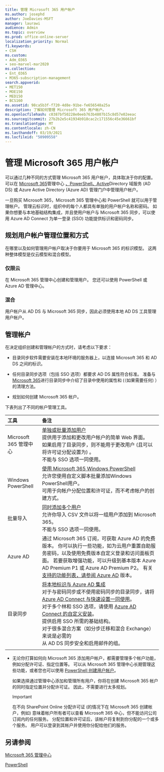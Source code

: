 ```yaml
---
title: 管理 Microsoft 365 用户帐户
ms.author: josephd
author: JoeDavies-MSFT
manager: laurawi
audience: Admin
ms.topic: overview
ms.prod: office-online-server
localization_priority: Normal
f1.keywords:
- CSH
ms.custom:
- Adm_O365
- seo-marvel-mar2020
ms.collection:
- Ent_O365
- M365-subscription-management
search.appverid:
- MET150
- MOE150
- MED150
- BCS160
ms.assetid: 98ca5b3f-f720-4d8e-91be-fe656548a25a
description: 了解如何管理 Microsoft 365 用户帐户。
ms.openlocfilehash: c0387bf50228e0eeb763b4807b15c8d57e02eeac
ms.sourcegitcommit: 27b2b2e5c41934b918cac2c171556c45e36661bf
ms.translationtype: MT
ms.contentlocale: zh-CN
ms.lasthandoff: 03/19/2021
ms.locfileid: "50909558"
---
```

# <a name="manage-microsoft-365-user-accounts"></a>管理 Microsoft 365 用户帐户

可以通过几种不同的方式管理 Microsoft 365 用户帐户，具体取决于你的配置。 可以在 [Microsoft 365](../admin/add-users/index.yml)管理中心 [、PowerShell、Active](manage-user-accounts-and-licenses-with-microsoft-365-powershell.md)Directory 域服务 (AD DS) 或 Azure Active Directory (Azure AD) 管理门户中管理用户帐户。 

一旦购买 Microsoft 365，Microsoft 365 管理中心和 PowerShell 就可以用于管理帐户。 管理云标识时，组织中的每个人都具有单独的用户帐户名称和密码。 如果你想要与本地基础结构集成，并且使用户帐户与 Microsoft 365 同步，可以使用 Azure AD Connect 为单一登录 (SSO) 功能提供标识和密码同步。
  
## <a name="plan-for-where-and-how-you-will-manage-your-user-accounts"></a>规划用户帐户管理位置和方式

在哪里以及如何管理用户帐户取决于你要用于 Microsoft 365 的标识模型。 这两种整体模型是仅云模型和混合模型。
  
### <a name="cloud-only"></a>仅限云

在 Microsoft 365 管理中心创建和管理用户。 您还可以使用 PowerShell 或 Azure AD 管理中心。 
    
### <a name="hybrid"></a>混合

用户帐户从 AD DS 与 Microsoft 365 同步，因此必须使用本地 AD DS 工具管理用户帐户。 
    
## <a name="managing-accounts"></a>管理帐户

在决定组织创建和管理帐户的方式时，请考虑以下要求：
  
- 目录同步软件需要安装在本地环境的服务器上，以连接 Microsoft 365 和 AD DS 之间的标识。
    
- 任何目录同步选项（包括 SSO 选项）都要求 AD DS 属性符合标准。 准备与 [Microsoft 365](prepare-for-directory-synchronization.md)进行目录同步中介绍了目录中使用的属性和 (（如果需要任何) ）的清理方法。 
    
- 规划如何创建 Microsoft 365 帐户。
    
下表列出了不同的帐户管理工具。
    
|工具|备注|
|:-----|:-----|
|Microsoft 365 管理中心  <br/> |[单独或批量添加用户](../admin/add-users/add-users.md) <br/>  提供用于添加和更改用户帐户的简单 Web 界面。  <br/>  如果启用了目录同步，则不能用于更改用户 (且可以将许可证分配设置为) 。  <br/>  不能与 SSO 选项一同使用。  <br/> |
|Windows PowerShell  <br/> |[使用 Microsoft 365 Windows PowerShell](./manage-microsoft-365-with-microsoft-365-powershell.md) <br/>  允许您使用自定义脚本批量添加Windows PowerShell用户。  <br/>  可用于向帐户分配位置和许可证，而不考虑帐户的创建方式。  <br/> |
|批量导入  <br/> |[同时添加多个用户](add-several-users-at-the-same-time.md) <br/>  允许你导入 CSV 文件以将一组用户添加到 Microsoft 365。  <br/>  不能与 SSO 选项一同使用。  <br/> |
|Azure AD  <br/> |通过 Microsoft 365 订阅，可获取 Azure AD 的免费版本。 你可以执行一些功能，如为云用户重置自助服务密码，以及使用免费版本自定义登录和访问面板页面。 若要获取增强功能，可以升级到基本版本 Azure AD Premium P1 或 Azure AD Premium P2。 有关 [支持的功能列表，请参阅 Azure AD](/azure/active-directory/fundamentals/active-directory-whatis) 版本。  <br/> |
|目录同步  <br/> |[将本地标识与 Azure AD 集成](/azure/active-directory/hybrid/whatis-hybrid-identity) <br/>  对于与密码同步或不使用密码同步的目录同步，请将 [Azure AD Connect 与快速设置一同使用](/azure/active-directory/hybrid/how-to-connect-install-express)。  <br/>  对于多个林和 SSO 选项，请使用 [Azure AD Connect 的自定义安装](/azure/active-directory/hybrid/how-to-connect-install-custom)。  <br/>  提供启用 SSO 所需的基础结构。  <br/>  对于很多混合方案（如分步迁移和混合 Exchange）来说是必需的  <br/>  从 AD DS 同步安全和启用邮件的组。  <br/> |
|||
   
- 无论你打算如何向 Microsoft 365 添加用户帐户，都需要管理多个帐户功能，例如分配许可证、指定位置等。 可以从 Microsoft 365 管理中心长期管理这些功能，或者您也可以使用 [PowerShell 创建用户帐户](./create-user-accounts-with-microsoft-365-powershell.md)。
    
    如果选择通过管理中心添加和管理所有用户，你将在创建 Microsoft 365 帐户的同时指定位置并分配许可证。 因此，不需要进行太多规划。
    
    > [!IMPORTANT]
    > 在不向 SharePoint Online 分配许可证 (的情况下在 Microsoft 365 创建帐户，例如) 意味着帐户所有者可以查看 Microsoft 365 中心，但不能访问公司订阅内的任何服务。 分配位置和许可证后，该帐户将复制到你分配的一个或多个服务。 用户可以登录到其帐户并使用你分配给他们的服务。 
  
## <a name="see-also"></a>另请参阅

[Microsoft 365 管理中心](../admin/add-users/index.yml)

[PowerShell](manage-user-accounts-and-licenses-with-microsoft-365-powershell.md)
